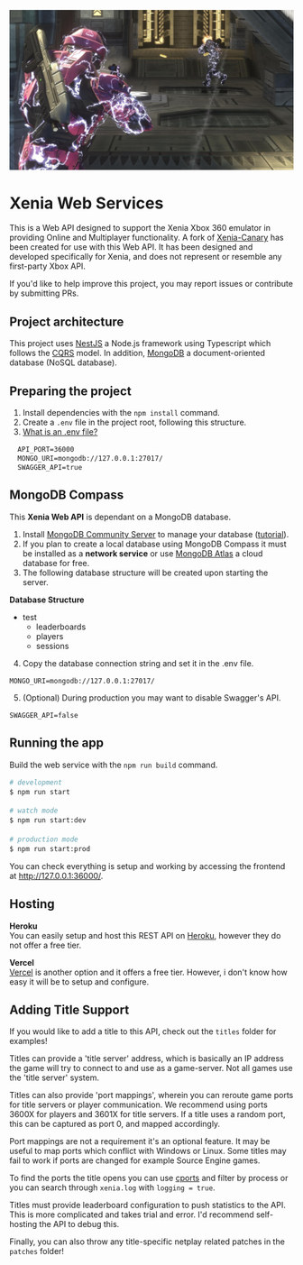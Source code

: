 ![hero](hero.jpg)

# Xenia Web Services

This is a Web API designed to support the Xenia Xbox 360 emulator in providing Online and Multiplayer functionality. A fork of [Xenia-Canary](https://github.com/AdrianCassar/xenia-canary/tree/netplay_canary_experimental#netplay-fork) has been created for use with this Web API.
It has been designed and developed specifically for Xenia, and does not represent or resemble any first-party Xbox API.

If you'd like to help improve this project, you may report issues or contribute by submitting PRs.

## Project architecture

This project uses [NestJS](https://nestjs.com/) a Node.js framework using Typescript which follows the [CQRS](https://docs.nestjs.com/recipes/cqrs) model. In addition, [MongoDB](https://www.mongodb.com/) a document-oriented database (NoSQL database).

## Preparing the project

1. Install dependencies with the `npm install` command.
2. Create a `.env` file in the project root, following this structure.
3. [What is an .env file?](https://devcenter.heroku.com/articles/heroku-local#set-up-your-local-environment-variables)

```env
  API_PORT=36000
  MONGO_URI=mongodb://127.0.0.1:27017/
  SWAGGER_API=true
```

## MongoDB Compass
This **Xenia Web API** is dependant on a MongoDB database.

1. Install [MongoDB Community Server](https://www.mongodb.com/try/download/community) to manage your database ([tutorial](https://www.youtube.com/watch?v=gDOKSgqM-bQ)).
2. If you plan to create a local database using MongoDB Compass it must be installed as a **network service** or use [MongoDB Atlas](https://www.mongodb.com/atlas/database) a cloud database for free.
3. The following database structure will be created upon starting the server.

**Database Structure**
- test
  - leaderboards
  - players
  - sessions

4. Copy the database connection string and set it in the .env file.

```
MONGO_URI=mongodb://127.0.0.1:27017/
```

5. (Optional) During production you may want to disable Swagger's API.

```
SWAGGER_API=false
```

## Running the app

Build the web service with the `npm run build` command.

```bash
# development
$ npm run start

# watch mode
$ npm run start:dev

# production mode
$ npm run start:prod
```

You can check everything is setup and working by accessing the frontend at http://127.0.0.1:36000/.

## Hosting

**Heroku**\
You can easily setup and host this REST API on [Heroku](https://www.heroku.com/), however they do not offer a free tier.

**Vercel**\
[Vercel](https://vercel.com/) is another option and it offers a free tier. However, i don't know how easy it will be to setup and configure.

## Adding Title Support

If you would like to add a title to this API, check out the `titles` folder for examples!

Titles can provide a 'title server' address, which is basically an IP address the game will try to connect to and use as a game-server. Not all games use the 'title server' system.

Titles can also provide 'port mappings', wherein you can reroute game ports for title servers or player communication. We recommend using ports 3600X for players and 3601X for title servers. If a title uses a random port, this can be captured as port 0, and mapped accordingly.

Port mappings are not a requirement it's an optional feature. It may be useful to map ports which conflict with Windows or Linux. Some titles may fail to work if ports are changed for example Source Engine games.

To find the ports the title opens you can use [cports](https://www.nirsoft.net/utils/cports.html) and filter by process or you can search through ```xenia.log``` with ```logging = true```.

Titles must provide leaderboard configuration to push statistics to the API. This is more complicated and takes trial and error. I'd recommend self-hosting the API to debug this.

Finally, you can also throw any title-specific netplay related patches in the `patches` folder!
